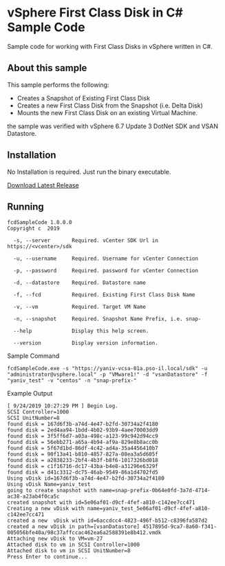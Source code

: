 # vSphere First Class Disk in C# Sample Code

Sample code for working with First Class Disks in vSphere written in C#.


## About this sample
This sample performs the following:
* Creates a Snapshot of Existing First Class Disk
* Creates a new First Class Disk from the Snapshot (i.e. Delta Disk)
* Mounts the new First Class Disk on an existing Virtual Machine.

the sample was verified with vSphere 6.7 Update 3 DotNet SDK and VSAN Datastore.

## Installation

No Installation is required. Just run the binary executable.

[Download Latest Release](https://github.com/yanivno/vsphere-first-class-disk-csharp-example/releases/latest)

## Running
```shell
fcdSampleCode 1.0.0.0
Copyright c  2019

  -s, --server       Required. vCenter SDK Url in https://<vcenter>/sdk

  -u, --username     Required. Username for vCenter Connection

  -p, --password     Required. password for vCenter Connection

  -d, --datastore    Required. Datastore name

  -f, --fcd          Required. Existing First Class Disk Name

  -v, --vm           Required. Target VM Name

  -n, --snapshot     Required. Snapshot Name Prefix, i.e. snap-

  --help             Display this help screen.

  --version          Display version information.

```

Sample Command
```shell
fcdSampleCode.exe -s "https://yaniv-vcsa-01a.pso-il.local/sdk" -u "administrator@vsphere.local" -p "VMware1!" -d "vsanDatastore" -f "yaniv_test" -v "centos" -n "snap-prefix-"
```

Example Output
```shell
[ 9/24/2019 10:27:29 PM ] Begin Log.
SCSI Controller=1000
SCSI UnitNumber=8
found disk = 167d6f3b-a74d-4e47-b2fd-30734a2f4180
found disk = 2ed4aa94-1bdd-4b02-93b9-4aee70003dd9
found disk = 3f5ff6d7-a03a-498c-a123-99c942d94cc9
found disk = 56ebb271-a65a-4b94-af9a-829e8b8acc0b
found disk = 5f67d1bd-86df-4c42-ad4a-35a4456410b7
found disk = 90f13a41-b810-4857-827a-08ea3a5d605f
found disk = a2838233-2bf4-4b3f-b8f6-1017326bd018
found disk = c1f16716-dc17-43ba-b4e8-a31296e6329f
found disk = d41c3312-dc75-46ab-9549-86a1d4702fd5
Using vDisk id=167d6f3b-a74d-4e47-b2fd-30734a2f4180
Using vDisk Name=yaniv_test
going to create snapshot with name=snap-prefix-0b64e0fd-3a7d-4714-ac38-a23ab4f0ca5c
created snapshot with id=5e06af01-d9cf-4fef-a810-c142ee7cc471
Creating a new vDisk with name=yaniv_test_5e06af01-d9cf-4fef-a810-c142ee7cc471
created a new  vDisk with id=6accdcc4-4823-496f-b512-c8396fa587d2
created a new vDisk in path=[vsanDatastore] 4517895d-9ca7-8a60-f341-005056bfe40a/98c37affccac462ea6a2588391e8b412.vmdk
Attaching new vDisk to VM=vm-27
Attached disk to vm in SCSI Controller=1000
Attached disk to vm in SCSI UnitNumber=8
Press Enter to continue...
```
